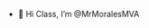 - 👋 Hi Class, I’m @MrMoralesMVA

<!---
MrMoralesMVA/MrMoralesMVA is a ✨ special ✨ repository because its `README.md` (this file) appears on your GitHub profile.
You can click the Preview link to take a look at your changes.
--->
